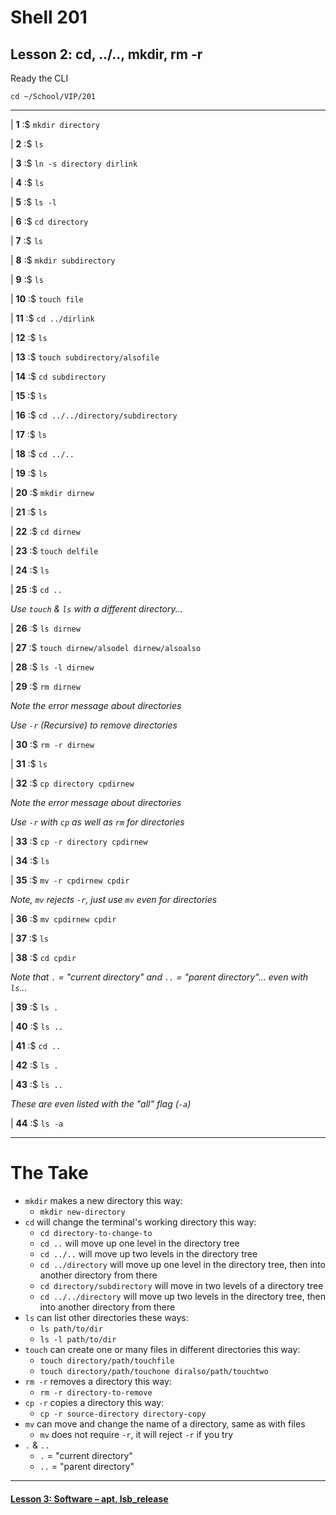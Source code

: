 # Shell 201
## Lesson 2: cd, ../.., mkdir, rm -r

Ready the CLI

`cd ~/School/VIP/201`

___

| **1** :$ `mkdir directory`

| **2** :$ `ls`

| **3** :$ `ln -s directory dirlink`

| **4** :$ `ls`

| **5** :$ `ls -l`

| **6** :$ `cd directory`

| **7** :$ `ls`

| **8** :$ `mkdir subdirectory`

| **9** :$ `ls`

| **10** :$ `touch file`

| **11** :$ `cd ../dirlink`

| **12** :$ `ls`

| **13** :$ `touch subdirectory/alsofile`

| **14** :$ `cd subdirectory`

| **15** :$ `ls`

| **16** :$ `cd ../../directory/subdirectory`

| **17** :$ `ls`

| **18** :$ `cd ../..`

| **19** :$ `ls`

| **20** :$ `mkdir dirnew`

| **21** :$ `ls`

| **22** :$ `cd dirnew`

| **23** :$ `touch delfile`

| **24** :$ `ls`

| **25** :$ `cd ..`

*Use `touch` & `ls` with a different directory...*

| **26** :$ `ls dirnew`

| **27** :$ `touch dirnew/alsodel dirnew/alsoalso`

| **28** :$ `ls -l dirnew`

| **29** :$ `rm dirnew`

*Note the error message about directories*

*Use `-r` (Recursive) to remove directories*

| **30** :$ `rm -r dirnew`

| **31** :$ `ls`

| **32** :$ `cp directory cpdirnew`

*Note the error message about directories*

*Use `-r` with `cp` as well as `rm` for directories*

| **33** :$ `cp -r directory cpdirnew`

| **34** :$ `ls`

| **35** :$ `mv -r cpdirnew cpdir`

*Note, `mv` rejects `-r`, just use `mv` even for directories*

| **36** :$ `mv cpdirnew cpdir`

| **37** :$ `ls`

| **38** :$ `cd cpdir`

*Note that `.` = "current directory" and `..` = "parent directory"... even with `ls`...*

| **39** :$ `ls .`

| **40** :$ `ls ..`

| **41** :$ `cd ..`

| **42** :$ `ls .`

| **43** :$ `ls ..`

*These are even listed with the "all" flag (`-a`)*

| **44** :$ `ls -a`

___

# The Take

- `mkdir` makes a new directory this way:
  - `mkdir new-directory`
- `cd` will change the terminal's working directory this way:
  - `cd directory-to-change-to`
  - `cd ..` will move up one level in the directory tree
  - `cd ../..` will move up two levels in the directory tree
  - `cd ../directory` will move up one level in the directory tree, then into another directory from there
  - `cd directory/subdirectory` will move in two levels of a directory tree
  - `cd ../../directory` will move up two levels in the directory tree, then into another directory from there
- `ls` can list other directories these ways:
  - `ls path/to/dir`
  - `ls -l path/to/dir`
- `touch` can create one or many files in different directories this way:
  - `touch directory/path/touchfile`
  - `touch directory/path/touchone diralso/path/touchtwo`
- `rm -r` removes a directory this way:
  - `rm -r directory-to-remove`
- `cp -r` copies a directory this way:
  - `cp -r source-directory directory-copy`
- `mv` can move and change the name of a directory, same as with files
  - `mv` does not require `-r`, it will reject `-r` if you try
- `.` & `..`
  - `.` = "current directory"
  - `..` = "parent directory"

___

#### [Lesson 3: Software – apt, lsb_release](https://github.com/inkVerb/vip/blob/master/201-shell/Lesson-03.md)
